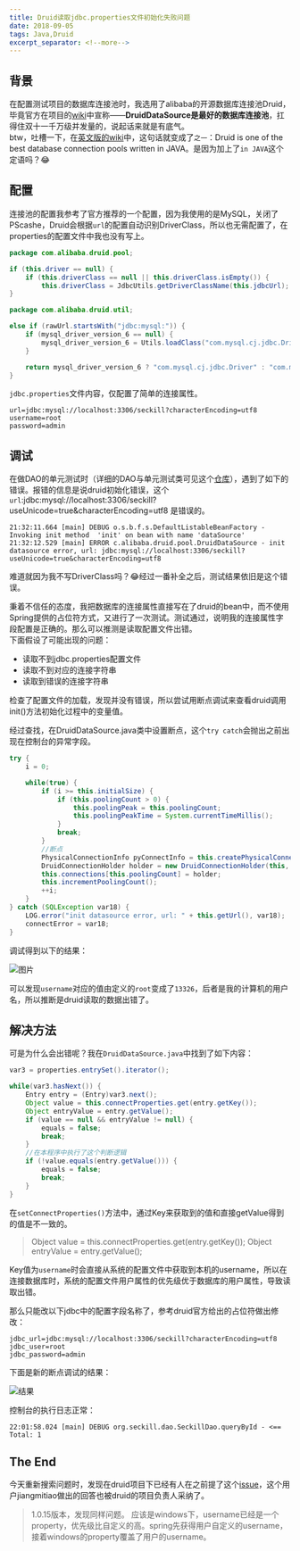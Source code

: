 ```yaml
---
title: Druid读取jdbc.properties文件初始化失败问题
date: 2018-09-05 
tags: Java,Druid
excerpt_separator: <!--more-->
---
```

## 背景
在配置测试项目的数据库连接池时，我选用了alibaba的开源数据库连接池Druid，毕竟官方在项目的[wiki](https://github.com/alibaba/druid/wiki/%E9%A6%96%E9%A1%B5)中宣称——**DruidDataSource是最好的数据库连接池**，扛得住双十一千万级并发量的，说起话来就是有底气。  
btw，吐槽一下，在[英文版的wiki](https://github.com/alibaba/druid/wiki/FAQ)中，这句话就变成了`之一`：Druid is one of the best database connection pools written in JAVA。是因为加上了`in JAVA`这个定语吗？:joy:  
<!--more-->

## 配置
连接池的配置我参考了官方推荐的一个配置，因为我使用的是MySQL，关闭了PScashe，Druid会根据`url`的配置自动识别DriverClass，所以也无需配置了，在properties的配置文件中我也没有写上。  
```Java
package com.alibaba.druid.pool;

if (this.driver == null) {
    if (this.driverClass == null || this.driverClass.isEmpty()) {
        this.driverClass = JdbcUtils.getDriverClassName(this.jdbcUrl);
}
```
```Java
package com.alibaba.druid.util;

else if (rawUrl.startsWith("jdbc:mysql:")) {
	if (mysql_driver_version_6 == null) {
		mysql_driver_version_6 = Utils.loadClass("com.mysql.cj.jdbc.Driver") != null;
	}

	return mysql_driver_version_6 ? "com.mysql.cj.jdbc.Driver" : "com.mysql.jdbc.Driver";
} 
```
`jdbc.properties`文件内容，仅配置了简单的连接属性。  
```properties
url=jdbc:mysql://localhost:3306/seckill?characterEncoding=utf8
username=root
password=admin
```
## 调试
在做DAO的单元测试时（详细的DAO与单元测试类可见这个[仓库](https://github.com/Kaka2y/seckill_realize)），遇到了如下的错误。报错的信息是说druid初始化错误，这个`url`:jdbc:mysql://localhost:3306/seckill?useUnicode=true&characterEncoding=utf8 是错误的。
```
21:32:11.664 [main] DEBUG o.s.b.f.s.DefaultListableBeanFactory - Invoking init method  'init' on bean with name 'dataSource'
21:32:12.529 [main] ERROR c.alibaba.druid.pool.DruidDataSource - init datasource error, url: jdbc:mysql://localhost:3306/seckill?useUnicode=true&characterEncoding=utf8
```
难道就因为我不写DriverClass吗？:joy:经过一番补全之后，测试结果依旧是这个错误。  

秉着不信任的态度，我把数据库的连接属性直接写在了druid的bean中，而不使用Spring提供的占位符方式，又进行了一次测试。测试通过，说明我的连接属性字段配置是正确的。那么可以推测是读取配置文件出错。  
下面假设了可能出现的问题：  
- 读取不到jdbc.properties配置文件
- 读取不到对应的连接字符串
- 读取到错误的连接字符串

检查了配置文件的加载，发现并没有错误，所以尝试用断点调试来查看druid调用init()方法初始化过程中的变量值。  

经过查找，在DruidDataSource.java类中设置断点，这个`try catch`会抛出之前出现在控制台的异常字段。  
```Java
try {
	i = 0;

	while(true) {
		if (i >= this.initialSize) {
			if (this.poolingCount > 0) {
				this.poolingPeak = this.poolingCount;
				this.poolingPeakTime = System.currentTimeMillis();
			}
			break;
		}
		//断点
		PhysicalConnectionInfo pyConnectInfo = this.createPhysicalConnection();
		DruidConnectionHolder holder = new DruidConnectionHolder(this, pyConnectInfo);
		this.connections[this.poolingCount] = holder;
		this.incrementPoolingCount();
		++i;
	}
} catch (SQLException var18) {
	LOG.error("init datasource error, url: " + this.getUrl(), var18);
	connectError = var18;
}
```
调试得到以下的结果：

![图片](http://t1.aixinxi.net/o_1cmp1g5b41km118hajdn1ju66qea.png-j.jpg)

可以发现`username`对应的值由定义的`root`变成了`13326`，后者是我的计算机的用户名，所以推断是druid读取的数据出错了。  

## 解决方法
可是为什么会出错呢？我在`DruidDataSource.java`中找到了如下内容：  
```Java
var3 = properties.entrySet().iterator();

while(var3.hasNext()) {
	Entry entry = (Entry)var3.next();
	Object value = this.connectProperties.get(entry.getKey());
	Object entryValue = entry.getValue();
	if (value == null && entryValue != null) {
		equals = false;
		break;
	}
	//在本程序中执行了这个判断逻辑
	if (!value.equals(entry.getValue())) {
		equals = false;
		break;
	}
}
```
在`setConnectProperties()`方法中，通过Key来获取到的值和直接getValue得到的值是不一致的。
>Object value = this.connectProperties.get(entry.getKey());
Object entryValue = entry.getValue();

Key值为`username`时会直接从系统的配置文件中获取到本机的username，所以在连接数据库时，系统的配置文件用户属性的优先级优于数据库的用户属性，导致读取出错。  

那么只能改以下jdbc中的配置字段名称了，参考druid官方给出的占位符做出修改：  
```properties
jdbc_url=jdbc:mysql://localhost:3306/seckill?characterEncoding=utf8
jdbc_user=root
jdbc_password=admin
```
下面是新的断点调试的结果：

![结果](http://t1.aixinxi.net/o_1cmp1hrv52ho12pi18eh1elql3fa.png-j.jpg)

控制台的执行日志正常：
```
22:01:58.024 [main] DEBUG org.seckill.dao.SeckillDao.queryById - <==      Total: 1
```
## The End
今天重新搜索问题时，发现在druid项目下已经有人在之前提了这个[issue](https://github.com/alibaba/druid/issues/1415)，这个用户jiangmitiao做出的回答也被druid的项目负责人采纳了。
>1.0.15版本，发现同样问题。
应该是windows下，username已经是一个property，优先级比自定义的高。spring先获得用户自定义的username，接着windows的property覆盖了用户的username。


